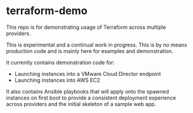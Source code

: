 # terraform-demo

This repo is for demonstrating usage of Terraform across multiple providers.

This is experimental and a continual work in progress.  This is by no means production code and
is mainly here for examples and demonstration.

It currently contains demonstration code for:

* Launching instances into a VMware Cloud Director endpoint
* Launching instances into AWS EC2

It also contains Ansible playbooks that will apply onto the spawned instances on first boot to provide a
consistent deployment experience across providers and the initial skeleton of a sample web app.

